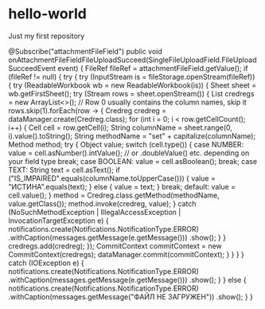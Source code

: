 # hello-world
Just my first repository

@Subscribe("attachmentFileField")
public void onAttachmentFileFieldFileUploadSucceed(SingleFileUploadField.FileUploadSucceedEvent event) {
    FileRef fileRef = attachmentFileField.getValue();
    if (fileRef != null) {
        try {
            try (InputStream is = fileStorage.openStream(fileRef)) {
                try (ReadableWorkbook wb = new ReadableWorkbook(is)) {
                    Sheet sheet = wb.getFirstSheet();
                    try (Stream<Row> rows = sheet.openStream()) {
                        List<Credreg> credregs = new ArrayList<>();
                        // Row 0 usually contains the column names, skip it
                        rows.skip(1).forEach(row -> {
                            Credreg credreg = dataManager.create(Credreg.class);
                            for (int i = 0; i < row.getCellCount(); i++) {
                                Cell cell = row.getCell(i);
                                String columnName = sheet.range(0, i).value().toString();
                                String methodName = "set" + capitalize(columnName);
                                Method method;
                                try {
                                    Object value;
                                    switch (cell.type()) {
                                        case NUMBER:
                                            value = cell.asNumber().intValue(); // or .doubleValue() etc. depending on your field type
                                            break;
                                        case BOOLEAN:
                                            value = cell.asBoolean();
                                            break;
                                        case TEXT:
                                            String text = cell.asText();
                                            if ("IS_IMPAIRED".equals(columnName.toUpperCase())) {
                                                value = "ИСТИНА".equals(text);
                                            } else {
                                                value = text;
                                            }
                                            break;
                                        default:
                                            value = cell.value();
                                    }
                                    method = Credreg.class.getMethod(methodName, value.getClass());
                                    method.invoke(credreg, value);
                                } catch (NoSuchMethodException | IllegalAccessException | InvocationTargetException e) {
                                    notifications.create(Notifications.NotificationType.ERROR)
                                        .withCaption(messages.getMessage(e.getMessage()))
                                        .show();
                                }
                            }
                            credregs.add(credreg);
                        });
                        CommitContext commitContext = new CommitContext(credregs);
                        dataManager.commit(commitContext);
                    }
                }
            }
        } catch (IOException e) {
            notifications.create(Notifications.NotificationType.ERROR)
                .withCaption(messages.getMessage(e.getMessage()))
                .show();
        }
    } else {
        notifications.create(Notifications.NotificationType.ERROR)
            .withCaption(messages.getMessage("ФАЙЛ НЕ ЗАГРУЖЕН"))
            .show();
    }
}






